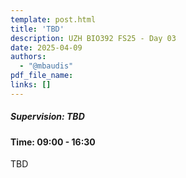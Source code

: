 ```yaml
---
template: post.html
title: 'TBD'
description: UZH BIO392 FS25 - Day 03
date: 2025-04-09
authors:
  - "@mbaudis"
pdf_file_name: 
links: []
---
```


##### Supervision: TBD
#### Time: 09:00 - 16:30

TBD

<!--more-->

